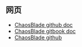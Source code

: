
## 网页

- [ChaosBlade github doc](https://github.com/chaosblade-io/chaosblade/blob/master/README_CN.md)
- [ChaosBlade gitbook doc](https://chaosblade-io.gitbook.io/chaosblade-help-zh-cn/)
- [ChaosBlade github](https://github.com/chaosblade-io)